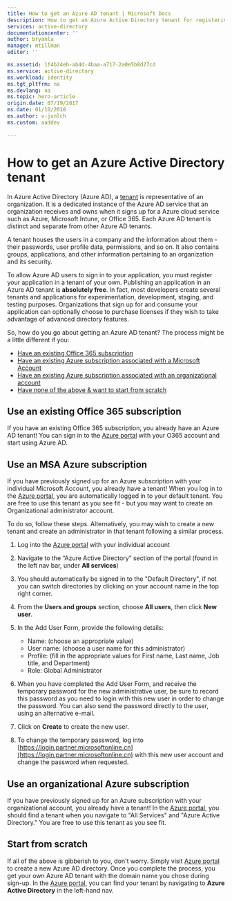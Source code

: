 ```yaml
---
title: How to get an Azure AD tenant | Microsoft Docs
description: How to get an Azure Active Directory tenant for registering and building applications.
services: active-directory
documentationcenter: ''
author: bryanla
manager: mtillman
editor: ''

ms.assetid: 1f4b24eb-ab4d-4baa-a717-2a0e5b8d27cd
ms.service: active-directory
ms.workload: identity
ms.tgt_pltfrm: na
ms.devlang: na
ms.topic: hero-article
origin.date: 07/19/2017
ms.date: 01/10/2018
ms.author: v-junlch
ms.custom: aaddev

---
```

# How to get an Azure Active Directory tenant
In Azure Active Directory (Azure AD), a [tenant](https://msdn.microsoft.com/library/azure/jj573650.aspx#BKMK_WhatIsAnAzureADTenant) is representative of an organization.  It is a dedicated instance of the Azure AD service that an organization receives and owns when it signs up for a Azure cloud service such as Azure, Microsoft Intune, or Office 365.  Each Azure AD tenant is distinct and separate from other Azure AD tenants.  

A tenant houses the users in a company and the information about them - their passwords, user profile data, permissions, and so on.  It also contains groups, applications, and other information pertaining to an organization and its security.

To allow Azure AD users to sign in to your application, you must register your application in a tenant of your own.  Publishing an application in an Azure AD tenant is **absolutely free**.  In fact, most developers create several tenants and applications for experimentation, development, staging, and testing purposes.  Organizations that sign up for and consume your application can optionally choose to purchase licenses if they wish to take advantage of advanced directory features.

So, how do you go about getting an Azure AD tenant?  The process might be a little different if you:

- [Have an existing Office 365 subscription](#use-an-existing-office-365-subscription)
- [Have an existing Azure subscription associated with a Microsoft Account](#use-an-msa-azure-subscription)
- [Have an existing Azure subscription associated with an organizational account](#use-an-organizational-azure-subscription)
- [Have none of the above & want to start from scratch](#start-from-scratch)

## <a name="use-an-existing-office-365-subscription"></a>Use an existing Office 365 subscription
If you have an existing Office 365 subscription, you already have an Azure AD tenant! You can sign in to the [Azure portal](https://portal.azure.cn) with your O365 account and start using Azure AD.

## <a name="use-an-msa-azure-subscription"></a>Use an MSA Azure subscription
If you have previously signed up for an Azure subscription with your individual Microsoft Account, you already have a tenant!  When you log in to the [Azure portal](https://portal.azure.cn), you are automatically logged in to your default tenant. You are free to use this tenant as you see fit - but you may want to create an Organizational administrator account.

To do so, follow these steps.  Alternatively, you may wish to create a new tenant and create an administrator in that tenant following a similar process.

1. Log into the [Azure portal](https://portal.azure.cn) with your individual account
2. Navigate to the “Azure Active Directory” section of the portal (found in the left nav bar, under **All services**)
3. You should automatically be signed in to the "Default Directory", if not you can switch directories by clicking on your account name in the top right corner.
4. From the **Users and groups** section, choose **All users**, then click **New user**.
5. In the Add User Form, provide the following details:

   - Name: (choose an appropriate value)
   - User name: (choose a user name for this administrator)
   - Profile: (fill in the appropriate values for First name, Last name, Job title, and Department)
   - Role: Global Administrator
6. When you have completed the Add User Form, and receive the temporary password for the new administrative user, be sure to record this password as you need to login with this new user in order to change the password. You can also send the password directly to the user, using an alternative e-mail.
7. Click on **Create** to create the new user.
8. To change the temporary password, log into [https://login.partner.microsoftonline.cn](https://login.partner.microsoftonline.cn) with this new user account and change the password when requested.

## Use an organizational Azure subscription
If you have previously signed up for an Azure subscription with your organizational account, you already have a tenant!  In the [Azure portal](https://portal.azure.cn), you should find a tenant when you navigate to "All Services" and "Azure Active Directory."  You are free to use this tenant as you see fit.

## Start from scratch
If all of the above is gibberish to you, don't worry. Simply visit [Azure portal](https://portal.azure.cn/#create/Microsoft.AzureActiveDirectory) to create a new Azure AD directory. Once you complete the process, you get your own Azure AD tenant with the domain name you chose during sign-up.  In the [Azure portal](https://portal.azure.cn), you can find your tenant by navigating to **Azure Active Directory** in the left-hand nav.

<!--Update_Description: wording update -->